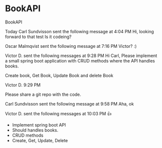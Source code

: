 # BookAPI
BookAPI

Today
Carl Sundvisson sent the following message at 4:04 PM
Hi, looking forward to that test
Is it codeing?

Oscar Malmqvist sent the following message at 7:16 PM
Victor? :) 

Victor D. sent the following messages at 9:28 PM
Hi Carl,
Please implement a small spring boot application with CRUD methods where the API handles books.

Create book, Get Book, Update Book and delete Book

Victor D. 9:29 PM

Please share a git repo with the code.

Carl Sundvisson sent the following message at 9:58 PM
Aha, ok 

Victor D. sent the following messages at 10:03 PM
👍


* Implement spring boot API<br />
* Should handles books.<br />
* CRUD methods<br />
* Create, Get, Update, Delete<br />
